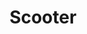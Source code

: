 ---
title: Scooter
date: 
draft: false

# descripcion
description : Dije de plata 925

materials: Plata 925

color: Plateado

dimensions: 2,5cm ancho

code: 02-14-0672

type: "Dijes"

categories: []

# Images
# first image will be shown in the product page
images:
  # - image: "images/path_to_image"
  # La ubicacion de las imagenes es imagenes/Dijes/Dijes.Plata/02-14-0672-scooter
  - image: "./images/dijes/plata/02-14-0672.JPG"
---